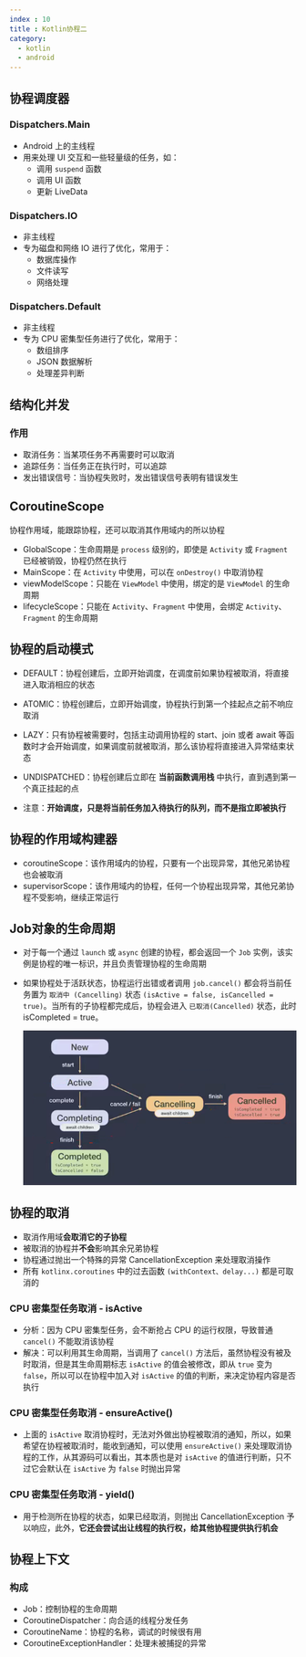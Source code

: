 ```yaml
---
index : 10
title : Kotlin协程二
category:
  - kotlin
  - android
---
```


## 协程调度器

### Dispatchers.Main

- Android 上的主线程
- 用来处理 UI 交互和一些轻量级的任务，如：
  - 调用 `suspend` 函数
  - 调用 UI 函数
  - 更新 LiveData

### Dispatchers.IO

- 非主线程
- 专为磁盘和网络 IO 进行了优化，常用于：
  - 数据库操作
  - 文件读写
  - 网络处理

### Dispatchers.Default

- 非主线程
- 专为 CPU 密集型任务进行了优化，常用于：
  - 数组排序
  - JSON 数据解析
  - 处理差异判断

## 结构化并发

### 作用

- 取消任务：当某项任务不再需要时可以取消
- 追踪任务：当任务正在执行时，可以追踪
- 发出错误信号：当协程失败时，发出错误信号表明有错误发生

## CoroutineScope

协程作用域，能跟踪协程，还可以取消其作用域内的所以协程

- GlobalScope：生命周期是 `process` 级别的，即使是 `Activity` 或 `Fragment` 已经被销毁，协程仍然在执行
- MainScope：在 `Activity` 中使用，可以在 `onDestroy()` 中取消协程
- viewModelScope：只能在 `ViewModel` 中使用，绑定的是 `ViewModel` 的生命周期
- lifecycleScope：只能在 `Activity`、`Fragment` 中使用，会绑定 `Activity`、`Fragment` 的生命周期

## 协程的启动模式

- DEFAULT：协程创建后，立即开始调度，在调度前如果协程被取消，将直接进入取消相应的状态
- ATOMIC：协程创建后，立即开始调度，协程执行到第一个挂起点之前不响应取消
- LAZY：只有协程被需要时，包括主动调用协程的 start、join 或者 await 等函数时才会开始调度，如果调度前就被取消，那么该协程将直接进入异常结束状态
- UNDISPATCHED：协程创建后立即在 **当前函数调用栈** 中执行，直到遇到第一个真正挂起的点

- 注意：**开始调度，只是将当前任务加入待执行的队列，而不是指立即被执行**

## 协程的作用域构建器

- coroutineScope：该作用域内的协程，只要有一个出现异常，其他兄弟协程也会被取消
- supervisorScope：该作用域内的协程，任何一个协程出现异常，其他兄弟协程不受影响，继续正常运行

## Job对象的生命周期

- 对于每一个通过 `launch` 或 `async` 创建的协程，都会返回一个 `Job` 实例，该实例是协程的唯一标识，并且负责管理协程的生命周期

- 如果协程处于活跃状态，协程运行出错或者调用 `job.cancel()` 都会将当前任务置为 `取消中 (Cancelling)` 状态  `(isActive = false, isCancelled = true)`。当所有的子协程都完成后，协程会进入 `已取消(Cancelled)` 状态，此时isCompleted = true。

  ![image-20220807010642648](https://raw.githubusercontent.com/CoderWDD/myImages/main/blog_images/image-20220807010642648.png)

## 协程的取消

- 取消作用域**会取消它的子协程**
- 被取消的协程并**不会**影响其余兄弟协程
- 协程通过抛出一个特殊的异常 CancellationException 来处理取消操作
- 所有 `kotlinx.coroutines` 中的过去函数 `(withContext、delay...)` 都是可取消的

### CPU 密集型任务取消 - isActive

- 分析：因为 CPU 密集型任务，会不断抢占 CPU 的运行权限，导致普通 `cancel()` 不能取消该协程
- 解决：可以利用其生命周期，当调用了 `cancel()` 方法后，虽然协程没有被及时取消，但是其生命周期标志 `isActive` 的值会被修改，即从 `true` 变为 `false`，所以可以在协程中加入对 `isActive` 的值的判断，来决定协程内容是否执行 

### CPU 密集型任务取消 - ensureActive()

- 上面的 `isActive` 取消协程时，无法对外做出协程被取消的通知，所以，如果希望在协程被取消时，能收到通知，可以使用 `ensureActive()` 来处理取消协程的工作，从其源码可以看出，其本质也是对 `isActive` 的值进行判断，只不过它会默认在 `isActive` 为 `false` 时抛出异常

### CPU 密集型任务取消 - yield()

- 用于检测所在协程的状态，如果已经取消，则抛出 CancellationException 予以响应，此外，**它还会尝试出让线程的执行权，给其他协程提供执行机会**

## 协程上下文

### 构成

- Job：控制协程的生命周期
- CoroutineDispatcher：向合适的线程分发任务
- CoroutineName：协程的名称，调试的时候很有用
- CoroutineExceptionHandler：处理未被捕捉的异常

